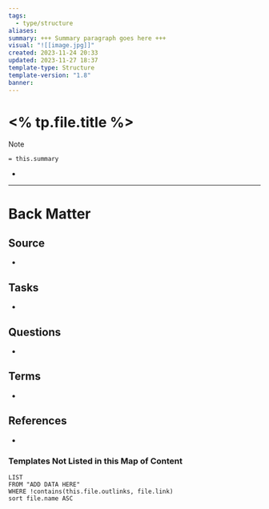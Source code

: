 ```yaml
---
tags:
  - type/structure
aliases: 
summary: +++ Summary paragraph goes here +++
visual: "![[image.jpg]]"
created: 2023-11-24 20:33
updated: 2023-11-27 18:37
template-type: Structure
template-version: "1.8"
banner: 
---
```


# <% tp.file.title %>
> [!Note]
> `= this.summary`
<!-- Main STRUCTURE of my content -->
- 


---
# Back Matter
## Source
<!-- Always keep a link to the source. --> 
- 

## Tasks
<!-- What remains to be done with this note? --> 
- 

## Questions
<!-- What remains for you to consider? --> 
- 

## Terms
<!-- Links to definition pages -->
- 

## References
<!-- Links to pages not referenced in the content -->
-

### Templates Not Listed in this Map of Content
```dataview
LIST
FROM "ADD DATA HERE"
WHERE !contains(this.file.outlinks, file.link)
sort file.name ASC
```